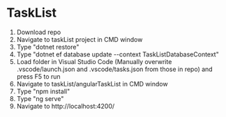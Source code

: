 # TaskList
1) Download repo
2) Navigate to taskList project in CMD window
3) Type "dotnet restore"
4) Type "dotnet ef database update --context TaskListDatabaseContext"
5) Load folder in Visual Studio Code (Manually overwrite .vscode/launch.json and .vscode/tasks.json from those in repo) and press F5 to run 
6) Navigate to taskList/angularTaskList in CMD window
7) Type "npm install"
8) Type "ng serve"
9) Navigate to http://localhost:4200/

